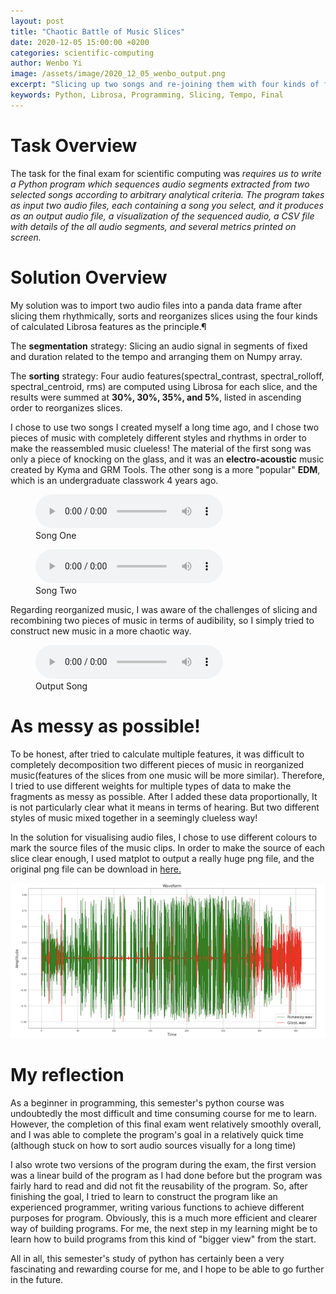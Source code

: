 ```yaml
---
layout: post
title: "Chaotic Battle of Music Slices"
date: 2020-12-05 15:00:00 +0200
categories: scientific-computing
author: Wenbo Yi
image: /assets/image/2020_12_05_wenbo_output.png
excerpt: "Slicing up two songs and re-joining them with four kinds of features."
keywords: Python, Librosa, Programming, Slicing, Tempo, Final
---
```


# Task Overview

The task for the final exam for scientific computing was *requires us to write a Python program which sequences audio segments extracted from two selected songs according to arbitrary analytical criteria. The program takes as input two audio files, each containing a song you select, and it produces as an output audio file, a visualization of the sequenced audio, a CSV file with details of the all audio segments, and several metrics printed on screen.*

# Solution Overview

My solution was to import two audio files into a panda data frame after slicing them rhythmically, sorts and reorganizes slices using the four kinds of calculated Librosa features as the principle.¶

The **segmentation** strategy: Slicing an audio signal in segments of fixed and duration related to the tempo and arranging them on Numpy array.

The **sorting** strategy: Four audio features(spectral_contrast, spectral_rolloff, spectral_centroid, rms) are computed using Librosa for each slice, and the results were summed at **30%, 30%, 35%, and 5%**, listed in ascending order to reorganizes slices.

I chose to use two songs I created myself a long time ago, and I chose two pieces of music with completely different styles and rhythms in order to make the reassembled music clueless! The material of the first song was only a piece of knocking on the glass, and it was an **electro-acoustic** music created by Kyma and GRM Tools. The other song is a more "popular" **EDM**, which is an undergraduate classwork 4 years ago.

<figure style="float: none">
  <audio controls>
    <source src="https://drive.google.com/uc?&id=1jIBIbbmT4Ga29HBsc5IXOD4eYYyk_AY8" type="audio/mpeg">
    Glass.Wav
  </audio>
  <figcaption>Song One</figcaption>
</figure>


<figure style="float: none">
  <audio controls>
    <source src="https://drive.google.com/uc?&id=1Z-o_YJHEFETehkJ_P34MQzS7CyZyOJzj" type="audio/mpeg">
    Runaway.Wav
  </audio>
  <figcaption>Song Two</figcaption>
</figure>


Regarding reorganized music, I was aware of the challenges of slicing and recombining two pieces of music in terms of audibility, so I simply tried to construct new music in a more chaotic way.

<figure style="float: none">
  <audio controls>
    <source src="https://drive.google.com/uc?&id=1zpSuOwVulifcoo8Xc9w8FM0NTLGVoYBt" type="audio/mpeg">
    Output Song
  </audio>
  <figcaption>Output Song</figcaption>
</figure>



# As messy as possible!

To be honest, after tried to calculate multiple features, it was difficult to completely decomposition two different pieces of music in reorganized music(features of the slices from one music will be more similar). Therefore, I tried to use different weights for multiple types of data to make the fragments as messy as possible. After I added these data proportionally, It is not particularly clear what it means in terms of hearing. But two different styles of music mixed together in a seemingly clueless way!


In the solution for visualising audio files, I chose to use different colours to mark the source files of the music clips. In order to make the source of each slice clear enough, I used matplot to output a really huge png file, and the original png file can be download in [here.](https://drive.google.com/file/d/1DMow5CugjPWK7O16HlZoOOP1uFKo-gcT/view?usp=sharing])



![Slicing Audio Output](/assets/image/2020_12_05_wenbo_output.png)

# My reflection

As a beginner in programming, this semester's python course was undoubtedly the most difficult and time consuming course for me to learn. However, the completion of this final exam went relatively smoothly overall, and I was able to complete the program's goal in a relatively quick time (although stuck on how to sort audio sources visually for a long time)

I also wrote two versions of the program during the exam, the first version was a linear build of the program as I had done before but the program was fairly hard to read and did not fit the reusability of the program. So, after finishing the goal, I tried to learn to construct the program like an experienced programmer, writing various functions to achieve different purposes for program. Obviously, this is a much more efficient and clearer way of building programs. For me, the next step in my learning might be to learn how to build programs from this kind of "bigger view" from the start.

All in all, this semester's study of python has certainly been a very fascinating and rewarding course for me, and I hope to be able to go further in the future.

